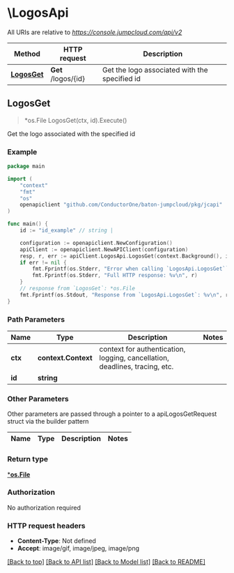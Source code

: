 # \LogosApi

All URIs are relative to *https://console.jumpcloud.com/api/v2*

Method | HTTP request | Description
------------- | ------------- | -------------
[**LogosGet**](LogosApi.md#LogosGet) | **Get** /logos/{id} | Get the logo associated with the specified id



## LogosGet

> *os.File LogosGet(ctx, id).Execute()

Get the logo associated with the specified id



### Example

```go
package main

import (
    "context"
    "fmt"
    "os"
    openapiclient "github.com/ConductorOne/baton-jumpcloud/pkg/jcapi"
)

func main() {
    id := "id_example" // string | 

    configuration := openapiclient.NewConfiguration()
    apiClient := openapiclient.NewAPIClient(configuration)
    resp, r, err := apiClient.LogosApi.LogosGet(context.Background(), id).Execute()
    if err != nil {
        fmt.Fprintf(os.Stderr, "Error when calling `LogosApi.LogosGet``: %v\n", err)
        fmt.Fprintf(os.Stderr, "Full HTTP response: %v\n", r)
    }
    // response from `LogosGet`: *os.File
    fmt.Fprintf(os.Stdout, "Response from `LogosApi.LogosGet`: %v\n", resp)
}
```

### Path Parameters


Name | Type | Description  | Notes
------------- | ------------- | ------------- | -------------
**ctx** | **context.Context** | context for authentication, logging, cancellation, deadlines, tracing, etc.
**id** | **string** |  | 

### Other Parameters

Other parameters are passed through a pointer to a apiLogosGetRequest struct via the builder pattern


Name | Type | Description  | Notes
------------- | ------------- | ------------- | -------------


### Return type

[***os.File**](*os.File.md)

### Authorization

No authorization required

### HTTP request headers

- **Content-Type**: Not defined
- **Accept**: image/gif, image/jpeg, image/png

[[Back to top]](#) [[Back to API list]](../README.md#documentation-for-api-endpoints)
[[Back to Model list]](../README.md#documentation-for-models)
[[Back to README]](../README.md)

